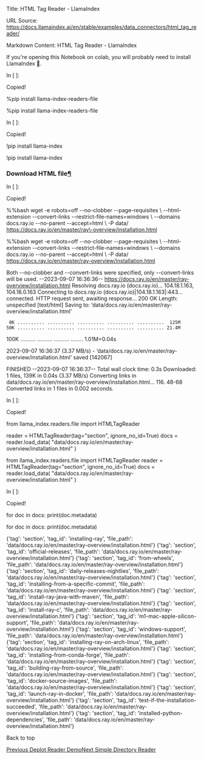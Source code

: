 Title: HTML Tag Reader - LlamaIndex

URL Source: https://docs.llamaindex.ai/en/stable/examples/data_connectors/html_tag_reader/

Markdown Content:
HTML Tag Reader - LlamaIndex


If you're opening this Notebook on colab, you will probably need to install LlamaIndex 🦙.

In \[ \]:

Copied!

%pip install llama\-index\-readers\-file

%pip install llama-index-readers-file

In \[ \]:

Copied!

!pip install llama\-index

!pip install llama-index

### Download HTML file[¶](https://docs.llamaindex.ai/en/stable/examples/data_connectors/html_tag_reader/#download-html-file)

In \[ \]:

Copied!

%%bash
wget \-e robots\=off \--no\-clobber \--page\-requisites \\
  \--html\-extension \--convert\-links \--restrict\-file\-names\=windows \\
  \--domains docs.ray.io \--no\-parent \--accept\=html \\
  \-P data/ https://docs.ray.io/en/master/ray\-overview/installation.html

%%bash wget -e robots=off --no-clobber --page-requisites \\ --html-extension --convert-links --restrict-file-names=windows \\ --domains docs.ray.io --no-parent --accept=html \\ -P data/ https://docs.ray.io/en/master/ray-overview/installation.html

Both --no-clobber and --convert-links were specified, only --convert-links will be used.
--2023-09-07 16:36:36--  https://docs.ray.io/en/master/ray-overview/installation.html
Resolving docs.ray.io (docs.ray.io)... 104.18.1.163, 104.18.0.163
Connecting to docs.ray.io (docs.ray.io)|104.18.1.163|:443... connected.
HTTP request sent, awaiting response... 200 OK
Length: unspecified \[text/html\]
Saving to: ‘data/docs.ray.io/en/master/ray-overview/installation.html’

     0K .......... .......... .......... .......... ..........  125M
    50K .......... .......... .......... .......... .......... 21.4M
   100K .......... .......... .......... ........              1.01M=0.04s

2023-09-07 16:36:37 (3.37 MB/s) - ‘data/docs.ray.io/en/master/ray-overview/installation.html’ saved \[142067\]

FINISHED --2023-09-07 16:36:37--
Total wall clock time: 0.3s
Downloaded: 1 files, 139K in 0.04s (3.37 MB/s)
Converting links in data/docs.ray.io/en/master/ray-overview/installation.html... 116.
48-68
Converted links in 1 files in 0.002 seconds.

In \[ \]:

Copied!

from llama\_index.readers.file import HTMLTagReader

reader \= HTMLTagReader(tag\="section", ignore\_no\_id\=True)
docs \= reader.load\_data(
    "data/docs.ray.io/en/master/ray-overview/installation.html"
)

from llama\_index.readers.file import HTMLTagReader reader = HTMLTagReader(tag="section", ignore\_no\_id=True) docs = reader.load\_data( "data/docs.ray.io/en/master/ray-overview/installation.html" )

In \[ \]:

Copied!

for doc in docs:
    print(doc.metadata)

for doc in docs: print(doc.metadata)

{'tag': 'section', 'tag\_id': 'installing-ray', 'file\_path': 'data/docs.ray.io/en/master/ray-overview/installation.html'}
{'tag': 'section', 'tag\_id': 'official-releases', 'file\_path': 'data/docs.ray.io/en/master/ray-overview/installation.html'}
{'tag': 'section', 'tag\_id': 'from-wheels', 'file\_path': 'data/docs.ray.io/en/master/ray-overview/installation.html'}
{'tag': 'section', 'tag\_id': 'daily-releases-nightlies', 'file\_path': 'data/docs.ray.io/en/master/ray-overview/installation.html'}
{'tag': 'section', 'tag\_id': 'installing-from-a-specific-commit', 'file\_path': 'data/docs.ray.io/en/master/ray-overview/installation.html'}
{'tag': 'section', 'tag\_id': 'install-ray-java-with-maven', 'file\_path': 'data/docs.ray.io/en/master/ray-overview/installation.html'}
{'tag': 'section', 'tag\_id': 'install-ray-c', 'file\_path': 'data/docs.ray.io/en/master/ray-overview/installation.html'}
{'tag': 'section', 'tag\_id': 'm1-mac-apple-silicon-support', 'file\_path': 'data/docs.ray.io/en/master/ray-overview/installation.html'}
{'tag': 'section', 'tag\_id': 'windows-support', 'file\_path': 'data/docs.ray.io/en/master/ray-overview/installation.html'}
{'tag': 'section', 'tag\_id': 'installing-ray-on-arch-linux', 'file\_path': 'data/docs.ray.io/en/master/ray-overview/installation.html'}
{'tag': 'section', 'tag\_id': 'installing-from-conda-forge', 'file\_path': 'data/docs.ray.io/en/master/ray-overview/installation.html'}
{'tag': 'section', 'tag\_id': 'building-ray-from-source', 'file\_path': 'data/docs.ray.io/en/master/ray-overview/installation.html'}
{'tag': 'section', 'tag\_id': 'docker-source-images', 'file\_path': 'data/docs.ray.io/en/master/ray-overview/installation.html'}
{'tag': 'section', 'tag\_id': 'launch-ray-in-docker', 'file\_path': 'data/docs.ray.io/en/master/ray-overview/installation.html'}
{'tag': 'section', 'tag\_id': 'test-if-the-installation-succeeded', 'file\_path': 'data/docs.ray.io/en/master/ray-overview/installation.html'}
{'tag': 'section', 'tag\_id': 'installed-python-dependencies', 'file\_path': 'data/docs.ray.io/en/master/ray-overview/installation.html'}

Back to top

[Previous Deplot Reader Demo](https://docs.llamaindex.ai/en/stable/examples/data_connectors/deplot/DeplotReader/)[Next Simple Directory Reader](https://docs.llamaindex.ai/en/stable/examples/data_connectors/simple_directory_reader/)
